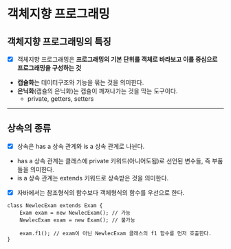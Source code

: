 # 객체지향 프로그래밍
## 객체지향 프로그래밍의 특징
* [x] 객체지향 프로그래밍은 **프로그래밍의 기본 단위를 객체로 바라보고 이를 중심으로 프로그래밍을 구성하는 것**
- **캡슐화**는 데이터구조와 기능을 묶는 것을 의미한다.
- **은닉화**(캡슐의 은닉화)는 캡슐이 깨져나가는 것을 막는 도구이다.
  - private, getters, setters
---
## 상속의 종류
* [x] 상속은 has a 상속 관계와 is a 상속 관계로 나뉜다.
- has a 상속 관계는 클래스에 private 키워드(아니어도됨)로 선언된 변수들, 즉 부품들을 의미한다.
- is a 상속 관계는 extends 키워드로 상속받은 것을 의미한다.

* [x] 자바에서는 참조형식의 함수보다 객체형식의 함수를 우선으로 한다.
~~~
class NewlecExam extends Exam {
    Exam exam = new NewlecExam(); // 가능
    NewlecExam exam = new Exam(); // 불가능
	
    exam.f1(); // exam이 아닌 NewlecExam 클래스의 f1 함수를 먼저 호출한다.
}
~~~
